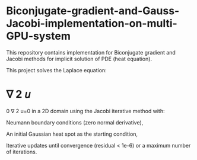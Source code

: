 # Biconjugate-gradient-and-Gauss-Jacobi-implementation-on-multi-GPU-system
This repository contains implementation for Biconjugate gradient and Jacobi methods for implicit solution of PDE (heat equation).

This project solves the Laplace equation:

∇
2
𝑢
=
0
∇ 
2
 u=0
in a 2D domain using the Jacobi iterative method with:

Neumann boundary conditions (zero normal derivative),

An initial Gaussian heat spot as the starting condition,

Iterative updates until convergence (residual < 1e-6) or a maximum number of iterations.

